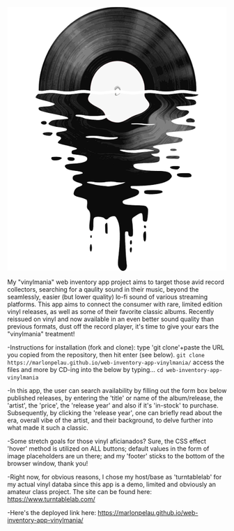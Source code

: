 ![Alt text](images/vinymainalogo.png)

My "vinylmania" web inventory app project aims to target those avid record collectors, searching for a qaulity sound in their music, beyond the seamlessly, easier (but lower quality) lo-fi sound of various streaming platforms. This app aims to connect the consumer with rare, limited edition vinyl releases, as well as some of their favorite classic albums. Recently reissued on vinyl and now available in an even better sound quality than previous formats, dust off the record player, it's time to give your ears the "vinylmania" treatment!

-Instructions for installation (fork and clone): type 'git clone'+paste the URL you copied from the repository, then hit enter (see below).
```git clone https://marlonpelau.github.io/web-inventory-app-vinylmania/``` 
access the files and more by CD-ing into the below by typing...
```cd web-inventory-app-vinylmania```


-In this app, the user can search availability by filling out the form box below published releases, by entering the 'title' or name of the album/release, the 'artist', the 'price', the 'release year' and also if it's 'in-stock' to purchase. Subsequently, by clicking the 'release year', one can briefly read about the era, overall vibe of the artist, and their background, to delve further into what made it such a classic.

-Some stretch goals for those vinyl aficianados? Sure, the CSS effect 'hover' method is utilized on ALL buttons; default values in the form of image placeholders are un there; and my 'footer' sticks to the bottom of the browser window, thank you!

-Right now, for obvious reasons, I chose my host/base as 'turntablelab' for my actual vinyl databa since this app is a demo, limited and obviously an amateur class project. The site can be found here: 
https://www.turntablelab.com/

-Here's the deployed link here: 
https://marlonpelau.github.io/web-inventory-app-vinylmania/
